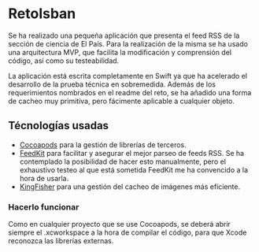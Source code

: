# RetoIsban

Se ha realizado una pequeña aplicación que presenta el feed RSS de la sección de ciencia de El País. Para la realización de la misma se ha usado una arquitectura MVP, que facilita la modificación y comprensión del código, así como su testeabilidad.

La aplicación está escrita completamente en Swift ya que ha acelerado el desarrollo de la prueba técnica en sobremedida. Además de los requerimientos nombrados en el readme del reto, se ha añadido una forma de cacheo muy primitiva, pero fácimente aplicable a cualquier objeto.

## Técnologías usadas

* [Cocoapods](https://cocoapods.org/) para la gestión de librerías de terceros.
 * [FeedKit](http://codemirror.net/) para facilitar y asegurar el mejor parseo de feeds RSS. Se ha contemplado la posibilidad de hacer esto manualmente, pero el exhaustivo testeo al que está sometida FeedKit me ha convencido a la hora de usarla.
 * [KingFisher](https://github.com/onevcat/Kingfisher) para una gestión del cacheo de imágenes más eficiente.

### Hacerlo funcionar

Como en cualquier proyecto que se use Cocoapods, se deberá abrir siempre el .xcworkspace a la hora de compilar el código, para que Xcode reconozca las librerías externas.
